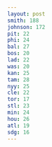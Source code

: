 ```yaml
---
layout: post
smith: 188
johnson: 172
pit: 22
phi: 24
bal: 27
bos: 20
lad: 22
was: 20
kan: 25
tam: 28
nyy: 25
cle: 22
tor: 17
stl: 23
min: 24
hou: 26
atl: 19
sdg: 16
---
```

